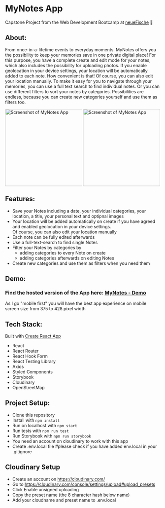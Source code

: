 # MyNotes App
Capstone Project from the Web Development Bootcamp at [neueFische](https://www.neuefische.de/weiterbildung/web-development) 🐠

## About:
From once-in-a-lifetime events to everyday moments. MyNotes offers you the possibility to keep your memories save in one private digital place! For this purpose, you have a complete create and edit mode for your notes, which also includes the possibility for uploading photos. If you enable geolocation in your device settings, your location will be automatically added to each note. How convenient is that! Of course, you can also edit your location manually. To make it easy for you to navigate through your memories, you can use a full text search to find individual notes. Or you can use different filters to sort your notes by categories. Possibilities are endless, because you can create new categories yourself and use them as filters too.

<div>
<img align="left" width="250px" src="https://user-images.githubusercontent.com/97477326/161311743-122b5367-7833-4cc6-a504-337e7c94bda5.png" alt="Screenshot of MyNotes App" />
  <img  width="250px" src="https://user-images.githubusercontent.com/97477326/161312813-8b82879d-3e3e-4e80-b74a-6228b1939c49.png" alt="Screenshot of MyNotes App"/>
</div>


## Features:

- Save your Notes including a date, your individual categories, your location, a title, your personal text and optipnal images
- Your location will be added automatically on create if you have agreed and enabled geolocation in your device settings.<br>
  Of course, you can also edit your location manually
- Each note can be fully edited afterwards
- Use a full-text-search to find single Notes
- Filter your Notes by categories by 
  - adding categories to every Note on create
  - adding categories afterwards on editing Notes
- Create new categories and use them as filters when you need them


## Demo: 

### Find the hosted version of the App here: [MyNotes - Demo](https://capstone-project-phi-rosy.vercel.app/)

As I go "mobile first" you will have the best app experience on mobile screen size from 375 to 428 pixel width


## Tech Stack:

Built with [Create React App](https://github.com/facebook/create-react-app) 

- React
- React Router
- React Hook Form
- React Testing Library
- Axios
- Styled Components
- Storybook
- Cloudinary
- OpenStreetMap


## Project Setup:

- Clone this repository
- Install with `npm install`
- Run on localhost with `npm start`
- Run tests with `npm run test`
- Run Storybook with `npm run storybook`
- You need an account on cloudinary to work with this app
- Create .env.local file #please check if you have added env.local in your .gitignore


## Cloudinary Setup
- Create an account on https://cloudinary.com/
- Go to https://cloudinary.com/console/settings/upload#upload_presets
- Click Enable unsigned uploading
- Copy the preset name (the 8 character hash below name)
- Add your cloudname and preset name to .env.local
